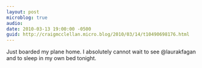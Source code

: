 ```yaml
---
layout: post
microblog: true
audio: 
date: 2010-03-13 19:00:00 -0500
guid: http://craigmcclellan.micro.blog/2010/03/14/t10490698176.html
---
```

Just boarded my plane home. I absolutely cannot wait to see @laurakfagan and to sleep in my own bed tonight.
